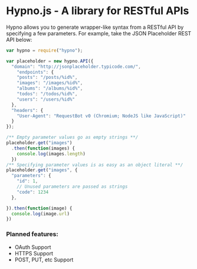 # Hypno.js - A library for RESTful APIs

Hypno allows you to generate wrapper-like syntax from a RESTful API by specifying a few parameters. For example, take the JSON Placeholder REST API below:

```javascript
var hypno = require("hypno");

var placeholder = new hypno.API({
  "domain": "http://jsonplaceholder.typicode.com/",
    "endpoints": {
    "posts": "/posts/%id%",
    "images": "/images/%id%",
    "albums": "/albums/%id%",
    "todos": "/todos/%id%",
    "users": "/users/%id%"
  },
  "headers": {
    "User-Agent": "RequestBot v0 (Chromium; NodeJS like JavaScript)"
  }
});

/** Empty parameter values go as empty strings **/
placeholder.get("images")
  .then(function(images) {
    console.log(images.length)
  })
/** Specifying parameter values is as easy as an object literal **/
placeholder.get("images", {
  "parameters": {
    "id": 1,
    // Unused parameters are passed as strings
    "code": 1234
  },

}).then(function(image) {
  console.log(image.url)
})
```


### Planned features:
 - OAuth Support
 - HTTPS Support
 - POST, PUT, etc Support
